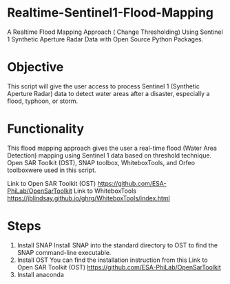 # Realtime-Sentinel1-Flood-Mapping
A Realtime Flood Mapping Approach ( Change Thresholding) Using Sentinel 1 Synthetic Aperture Radar Data with Open Source Python Packages.

# Objective 
This script will give the user access to process Sentinel 1 (Synthetic Aperture Radar) data to detect water areas after a disaster, especially a flood, typhoon, or storm.

# Functionality
This flood mapping approach gives the user a real-time flood (Water Area Detection) mapping using Sentinel 1 data based on threshold technique.
Open SAR Toolkit (OST), SNAP toolbox, WhiteboxTools, and Orfeo toolboxwere used in this script.

Link to Open SAR Toolkit (OST)
https://github.com/ESA-PhiLab/OpenSarToolkit 
Link to WhiteboxTools
https://jblindsay.github.io/ghrg/WhiteboxTools/index.html

# Steps
1. Install SNAP
Install SNAP into the standard directory to OST to find the SNAP command-line executable. 
2. Install OST
You can find the installation instruction from this Link to Open SAR Toolkit (OST)
https://github.com/ESA-PhiLab/OpenSarToolkit 
3. Install anaconda
